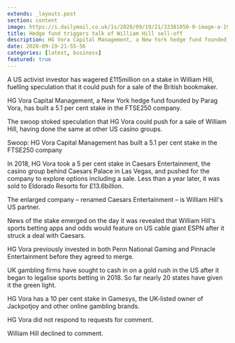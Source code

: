 ```yaml
---
extends: _layouts.post
section: content
image: https://i.dailymail.co.uk/1s/2020/09/19/21/33381050-0-image-a-194_1600546806639.jpg 
title: Hedge fund triggers talk of William Hill sell-off 
description: HG Vora Capital Management, a New York hedge fund founded by Parag Vora, has built a 5.1 per cent stake in the FTSE250 company. 
date: 2020-09-19-21-55-56 
categories: [latest, business] 
featured: true 
--- 
```

A US activist investor has wagered £115million on a stake in William Hill, fuelling speculation that it could push for a sale of the British bookmaker. 

HG Vora Capital Management, a New York hedge fund founded by Parag Vora, has built a 5.1 per cent stake in the FTSE250 company. 

The swoop stoked speculation that HG Vora could push for a sale of William Hill, having done the same at other US casino groups.

Swoop: HG Vora Capital Management has built a 5.1 per cent stake in the FTSE250 company

In 2018, HG Vora took a 5 per cent stake in Caesars Entertainment, the casino group behind Caesars Palace in Las Vegas, and pushed for the company to explore options including a sale. Less than a year later, it was sold to Eldorado Resorts for £13.6billion.

The enlarged company – renamed Caesars Entertainment – is William Hill's US partner. 

News of the stake emerged on the day it was revealed that William Hill's sports betting apps and odds would feature on US cable giant ESPN after it struck a deal with Caesars. 

HG Vora previously invested in both Penn National Gaming and Pinnacle Entertainment before they agreed to merge. 

UK gambling firms have sought to cash in on a gold rush in the US after it began to legalise sports betting in 2018. So far nearly 20 states have given it the green light. 

HG Vora has a 10 per cent stake in Gamesys, the UK-listed owner of Jackpotjoy and other online gambling brands. 

HG Vora did not respond to requests for comment. 

William Hill declined to comment. 

